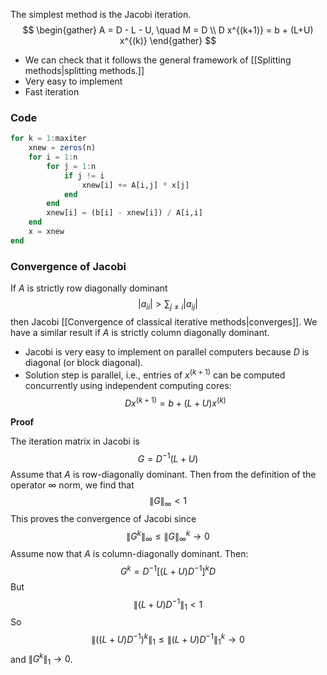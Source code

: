 The simplest method is the Jacobi iteration.
$$
\begin{gather}
A = D - L - U, \quad M = D \\
D x^{(k+1)} = b + (L+U) x^{(k)}
\end{gather}
$$
- We can check that it follows the general framework of [[Splitting methods|splitting methods.]]
- Very easy to implement
- Fast iteration

### Code

```julia
for k = 1:maxiter
    xnew = zeros(n)
    for i = 1:n
        for j = 1:n
            if j != i
                xnew[i] += A[i,j] * x[j]
            end
        end
        xnew[i] = (b[i] - xnew[i]) / A[i,i]
    end
    x = xnew
end
```

### Convergence of Jacobi

If $A$ is strictly row diagonally dominant
$$
|a_{ii}| > \sum_{j \neq i} |a_{ij}|
$$
then Jacobi [[Convergence of classical iterative methods|converges]]. We have a similar result if $A$ is strictly column diagonally dominant.

- Jacobi is very easy to implement on parallel computers because $D$ is diagonal (or block diagonal).
- Solution step is parallel, i.e., entries of $x^{(k+1)}$ can be computed concurrently using independent computing cores:
$$
D x^{(k+1)} = b + (L+U) x^{(k)}
$$

**Proof**

The iteration matrix in Jacobi is
$$
G = D^{-1} (L+U)
$$
Assume that $A$ is row-diagonally dominant. Then from the definition of the operator $\infty$ norm, we find that
$$
\|G\|_\infty < 1
$$
This proves the convergence of Jacobi since
$$
\|G^k\|_\infty \le \|G\|_\infty^k \to 0
$$
Assume now that $A$ is column-diagonally dominant. Then:
$$
G^k = D^{-1} [ (L+U) D^{-1} ]^k D
$$
But
$$
\|(L+U) D^{-1}\|_1 < 1
$$
So
$$
\Big \| \big((L+U) D^{-1} \big)^k \Big \|_1 \le \|(L+U) D^{-1}\|_1^k \to 0
$$
and $\|G^k\|_1 \to 0$.